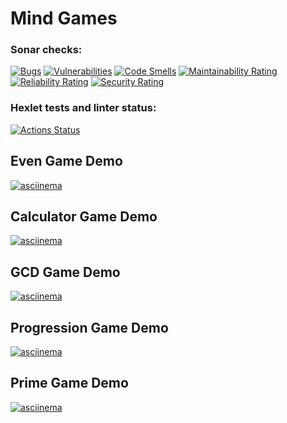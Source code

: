 # Mind Games

### Sonar checks:
[![Bugs](https://sonarcloud.io/api/project_badges/measure?project=DaniilKornilov_java-project-61&branch=main&metric=bugs)](https://sonarcloud.io/summary/overall?id=DaniilKornilov_java-project-61&branch=main)
[![Vulnerabilities](https://sonarcloud.io/api/project_badges/measure?project=DaniilKornilov_java-project-61&branch=main&metric=vulnerabilities)](https://sonarcloud.io/summary/overall?id=DaniilKornilov_java-project-61&branch=main)
[![Code Smells](https://sonarcloud.io/api/project_badges/measure?project=DaniilKornilov_java-project-61&branch=main&metric=code_smells)](https://sonarcloud.io/summary/overall?id=DaniilKornilov_java-project-61&branch=main)
[![Maintainability Rating](https://sonarcloud.io/api/project_badges/measure?project=DaniilKornilov_java-project-61&branch=main&metric=sqale_rating)](https://sonarcloud.io/summary/overall?id=DaniilKornilov_java-project-61&branch=main)
[![Reliability Rating](https://sonarcloud.io/api/project_badges/measure?project=DaniilKornilov_java-project-61&branch=main&metric=reliability_rating)](https://sonarcloud.io/summary/overall?id=DaniilKornilov_java-project-61&branch=main)
[![Security Rating](https://sonarcloud.io/api/project_badges/measure?project=DaniilKornilov_java-project-61&branch=main&metric=security_rating)](https://sonarcloud.io/summary/overall?id=DaniilKornilov_java-project-61&branch=main)

### Hexlet tests and linter status:
[![Actions Status](https://github.com/DaniilKornilov/java-project-61/actions/workflows/hexlet-check.yml/badge.svg)](https://github.com/DaniilKornilov/java-project-61/actions)

## Even Game Demo
[![asciinema](https://asciinema.org/a/vp8kWhvCTYY7ALkiqa1jv15RD.svg)](https://asciinema.org/a/vp8kWhvCTYY7ALkiqa1jv15RD)

## Calculator Game Demo
[![asciinema](https://asciinema.org/a/mJoaXasqXVhx166DhmNeEOH2c.svg)](https://asciinema.org/a/mJoaXasqXVhx166DhmNeEOH2c)

## GCD Game Demo
[![asciinema](https://asciinema.org/a/29kQcVURCp6AnXJKQwshqDkZZ.svg)](https://asciinema.org/a/29kQcVURCp6AnXJKQwshqDkZZ)

## Progression Game Demo
[![asciinema](https://asciinema.org/a/XTnoMWrz3uNmX9aF1eJKCUYXs.svg)](https://asciinema.org/a/XTnoMWrz3uNmX9aF1eJKCUYXs)

## Prime Game Demo
[![asciinema](https://asciinema.org/a/jNxJU3LICf5C0cVURc7AMjWE1.svg)](https://asciinema.org/a/jNxJU3LICf5C0cVURc7AMjWE1)

